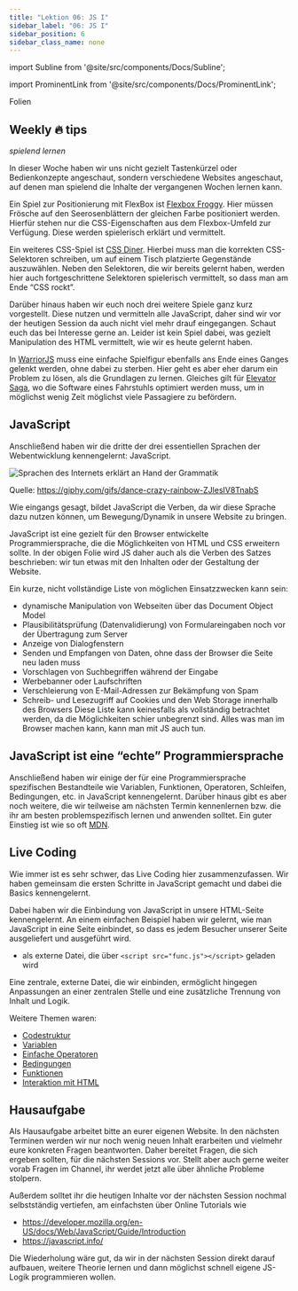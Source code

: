 ```yaml
---
title: "Lektion 06: JS I"
sidebar_label: "06: JS I"
sidebar_position: 6
sidebar_class_name: none
---
```


import Subline from '@site/src/components/Docs/Subline';

<Subline text="Wenn dies, dann das" />

import ProminentLink from '@site/src/components/Docs/ProminentLink';

<ProminentLink link="https://docs.google.com/presentation/d/1CS1gnl6RS-2Y5-K7RTI0qde6tK7UvRoESxMygHTqZ64">Folien</ProminentLink>

## Weekly 🔥 tips

_spielend lernen_

In dieser Woche haben wir uns nicht gezielt Tastenkürzel oder Bedienkonzepte angeschaut, sondern verschiedene Websites angeschaut, auf denen man spielend die Inhalte der vergangenen Wochen lernen kann.

Ein Spiel zur Positionierung mit FlexBox ist [Flexbox Froggy](https://flexboxfroggy.com/#de). Hier müssen Frösche auf den Seerosenblättern der gleichen Farbe positioniert werden. Hierfür stehen nur die CSS-Eigenschaften aus dem Flexbox-Umfeld zur Verfügung. Diese werden spielerisch erklärt und vermittelt.

Ein weiteres CSS-Spiel ist [CSS Diner](http://flukeout.github.io/). Hierbei muss man die korrekten CSS-Selektoren schreiben, um auf einem Tisch platzierte Gegenstände auszuwählen. Neben den Selektoren, die wir bereits gelernt haben, werden hier auch fortgeschrittene Selektoren spielerisch vermittelt, so dass man am Ende “CSS rockt”.

Darüber hinaus haben wir euch noch drei weitere Spiele ganz kurz vorgestellt. Diese nutzen und vermitteln alle JavaScript, daher sind wir vor der heutigen Session da auch nicht viel mehr drauf eingegangen. Schaut euch das bei Interesse gerne an. Leider ist kein Spiel dabei, was gezielt Manipulation des HTML vermittelt, wie wir es heute gelernt haben.

In [WarriorJS](https://warriorjs.com/campaigns/wnLTRH_K6VP) muss eine einfache Spielfigur ebenfalls ans Ende eines Ganges gelenkt werden, ohne dabei zu sterben. Hier geht es aber eher darum ein Problem zu lösen, als die Grundlagen zu lernen. Gleiches gilt für [Elevator Saga](http://play.elevatorsaga.com/#challenge=1), wo die Software eines Fahrstuhls optimiert werden muss, um in möglichst wenig Zeit möglichst viele Passagiere zu befördern.

## JavaScript

Anschließend haben wir die dritte der drei essentiellen Sprachen der Webentwicklung kennengelernt: JavaScript.

![Sprachen des Internets erklärt an Hand der Grammatik](/img/lessons/06/languages-unicorn.png)

Quelle: https://giphy.com/gifs/dance-crazy-rainbow-ZJlesIV8TnabS

Wie eingangs gesagt, bildet JavaScript die Verben, da wir diese Sprache dazu nutzen können, um Bewegung/Dynamik in unsere Website zu bringen.

JavaScript ist eine gezielt für den Browser entwickelte Programmiersprache, die die Möglichkeiten von HTML und CSS erweitern sollte. In der obigen Folie wird JS daher auch als die Verben des Satzes beschrieben: wir tun etwas mit den Inhalten oder der Gestaltung der Website.

Ein kurze, nicht vollständige Liste von möglichen Einsatzzwecken kann sein:

- dynamische Manipulation von Webseiten über das Document Object Model
- Plausibilitätsprüfung (Datenvalidierung) von Formulareingaben noch vor der Übertragung zum Server
- Anzeige von Dialogfenstern
- Senden und Empfangen von Daten, ohne dass der Browser die Seite neu laden muss
- Vorschlagen von Suchbegriffen während der Eingabe
- Werbebanner oder Laufschriften
- Verschleierung von E-Mail-Adressen zur Bekämpfung von Spam
- Schreib- und Lesezugriff auf Cookies und den Web Storage innerhalb des Browsers
  Diese Liste kann keinesfalls als vollständig betrachtet werden, da die Möglichkeiten schier unbegrenzt sind. Alles was man im Browser machen kann, kann man mit JS auch tun.

## JavaScript ist eine “echte” Programmiersprache

Anschließend haben wir einige der für eine Programmiersprache spezifischen Bestandteile wie Variablen, Funktionen, Operatoren, Schleifen, Bedingungen, etc. in JavaScript kennengelernt. Darüber hinaus gibt es aber noch weitere, die wir teilweise am nächsten Termin kennenlernen bzw. die ihr am besten problemspezifisch lernen und anwenden solltet. Ein guter Einstieg ist wie so oft [MDN](https://developer.mozilla.org/en-US/docs/Web/JavaScript/Guide/Introduction).

## Live Coding

Wie immer ist es sehr schwer, das Live Coding hier zusammenzufassen. Wir haben gemeinsam die ersten Schritte in JavaScript gemacht und dabei die Basics kennengelernt.

Dabei haben wir die Einbindung von JavaScript in unsere HTML-Seite kennengelernt. An einem einfachen Beispiel haben wir gelernt, wie man JavaScript in eine Seite einbindet, so dass es jedem Besucher unserer Seite ausgeliefert und ausgeführt wird.

- als externe Datei, die über `<script src="func.js"></script>` geladen wird

Eine zentrale, externe Datei, die wir einbinden, ermöglicht hingegen Anpassungen an einer zentralen Stelle und eine zusätzliche Trennung von Inhalt und Logik.

Weitere Themen waren:

- [Codestruktur](https://javascript.info/structure)
- [Variablen](https://javascript.info/variables)
- [Einfache Operatoren](https://javascript.info/operators)
- [Bedingungen](https://javascript.info/ifelse)
- [Funktionen](https://javascript.info/function-basics)
- [Interaktion mit HTML](https://javascript.info/searching-elements-dom)

## Hausaufgabe

Als Hausaufgabe arbeitet bitte an eurer eigenen Website. In den nächsten Terminen werden wir nur noch wenig neuen Inhalt erarbeiten und vielmehr eure konkreten Fragen beantworten. Daher bereitet Fragen, die sich ergeben sollten, für die nächsten Sessions vor. Stellt aber auch gerne weiter vorab Fragen im Channel, ihr werdet jetzt alle über ähnliche Probleme stolpern.

Außerdem solltet ihr die heutigen Inhalte vor der nächsten Session nochmal selbstständig vertiefen, am einfachsten über Online Tutorials wie

- https://developer.mozilla.org/en-US/docs/Web/JavaScript/Guide/Introduction
- https://javascript.info/

Die Wiederholung wäre gut, da wir in der nächsten Session direkt darauf aufbauen, weitere Theorie lernen und dann möglichst schnell eigene JS-Logik programmieren wollen.

